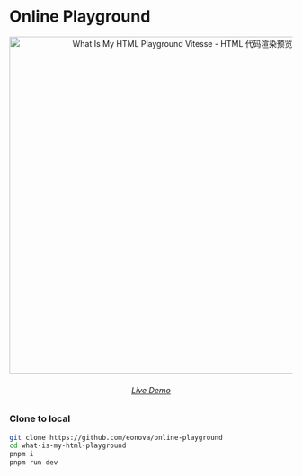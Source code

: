 # Online Playground

<p align='center'>
  <img src='https://cdn.jsdelivr.net/gh/eonova/picx-images-hosting@master/2c62cfb8e0bb07aa304b872d4c1f369.esaxq3jl5.png' alt='What Is My HTML Playground Vitesse - HTML 代码渲染预览' width='600'/>
</p>

<h6 align='center'>
<a href="https://playground.eonova.me/">Live Demo</a>
</h6>

### Clone to local

```bash
git clone https://github.com/eonova/online-playground
cd what-is-my-html-playground
pnpm i
pnpm run dev
```
